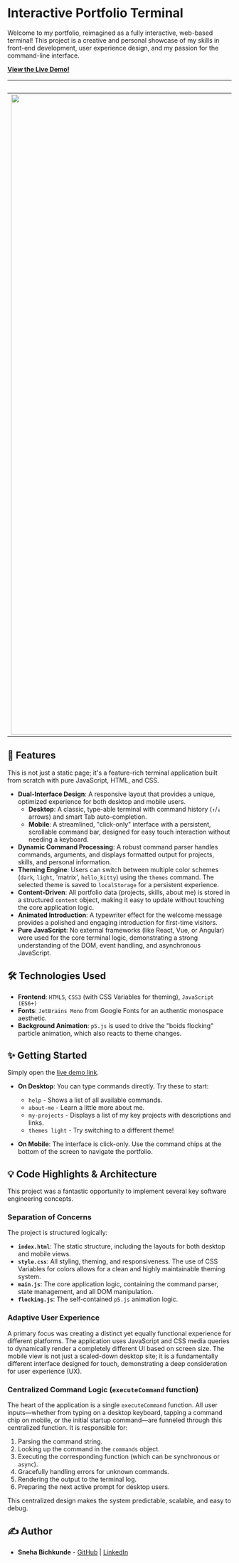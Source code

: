 # Interactive Portfolio Terminal

Welcome to my portfolio, reimagined as a fully interactive, web-based terminal! This project is a creative and personal showcase of my skills in front-end development, user experience design, and my passion for the command-line interface.

**[View the Live Demo!](https://snehabichkunde.github.io/Portfolio_Terminal/)**

| Desktop View (Dark Theme) | Desktop View (Matrix Theme) | Mobile "Click-Only" UI |
| :-----------------------: | :---------------------------: | :--------------------: |
| <img width="1440" alt="Desktop Dark Theme" src="https://github.com/user-attachments/assets/97a5bc27-cd5b-4815-a432-04ff9bd9bd23" /> | <img width="1435" alt="Desktop Matrix Theme" src="https://github.com/user-attachments/assets/eda2cb74-197f-4df4-b20f-1b220e0eca2e" /> | <img width="400" alt="Mobile UI Screenshot" src="https://github.com/user-attachments/assets/788aac87-8b57-4930-856d-61e2829f165c" /> |

## 🚀 Features

This is not just a static page; it's a feature-rich terminal application built from scratch with pure JavaScript, HTML, and CSS.

*   **Dual-Interface Design**: A responsive layout that provides a unique, optimized experience for both desktop and mobile users.
    *   **Desktop**: A classic, type-able terminal with command history (`↑`/`↓` arrows) and smart Tab auto-completion.
    *   **Mobile**: A streamlined, "click-only" interface with a persistent, scrollable command bar, designed for easy touch interaction without needing a keyboard.
*   **Dynamic Command Processing**: A robust command parser handles commands, arguments, and displays formatted output for projects, skills, and personal information.
*   **Theming Engine**: Users can switch between multiple color schemes (`dark`, `light`, 'matrix', `hello_kitty`) using the `themes` command. The selected theme is saved to `localStorage` for a persistent experience.
*   **Content-Driven**: All portfolio data (projects, skills, about me) is stored in a structured `content` object, making it easy to update without touching the core application logic.
*   **Animated Introduction**: A typewriter effect for the welcome message provides a polished and engaging introduction for first-time visitors.
*   **Pure JavaScript**: No external frameworks (like React, Vue, or Angular) were used for the core terminal logic, demonstrating a strong understanding of the DOM, event handling, and asynchronous JavaScript.

## 🛠️ Technologies Used

*   **Frontend**: `HTML5`, `CSS3` (with CSS Variables for theming), `JavaScript (ES6+)`
*   **Fonts**: `JetBrains Mono` from Google Fonts for an authentic monospace aesthetic.
*   **Background Animation**: `p5.js` is used to drive the "boids flocking" particle animation, which also reacts to theme changes.

## ✨ Getting Started

Simply open the [live demo link](https://snehabichkunde.github.io/Portfolio_Terminal/).

*   **On Desktop**: You can type commands directly. Try these to start:
    *   `help` - Shows a list of all available commands.
    *   `about-me` - Learn a little more about me.
    *   `my-projects` - Displays a list of my key projects with descriptions and links.
    *   `themes light` - Try switching to a different theme!

*   **On Mobile**: The interface is click-only. Use the command chips at the bottom of the screen to navigate the portfolio.

## 💡 Code Highlights & Architecture

This project was a fantastic opportunity to implement several key software engineering concepts.

### Separation of Concerns
The project is structured logically:
- **`index.html`**: The static structure, including the layouts for both desktop and mobile views.
- **`style.css`**: All styling, theming, and responsiveness. The use of CSS Variables for colors allows for a clean and highly maintainable theming system.
- **`main.js`**: The core application logic, containing the command parser, state management, and all DOM manipulation.
- **`flocking.js`**: The self-contained `p5.js` animation logic.

### Adaptive User Experience
A primary focus was creating a distinct yet equally functional experience for different platforms. The application uses JavaScript and CSS media queries to dynamically render a completely different UI based on screen size. The mobile view is not just a scaled-down desktop site; it is a fundamentally different interface designed for touch, demonstrating a deep consideration for user experience (UX).

### Centralized Command Logic (`executeCommand` function)
The heart of the application is a single `executeCommand` function. All user inputs—whether from typing on a desktop keyboard, tapping a command chip on mobile, or the initial startup command—are funneled through this centralized function. It is responsible for:
1.  Parsing the command string.
2.  Looking up the command in the `commands` object.
3.  Executing the corresponding function (which can be synchronous or `async`).
4.  Gracefully handling errors for unknown commands.
5.  Rendering the output to the terminal log.
6.  Preparing the next active prompt for desktop users.

This centralized design makes the system predictable, scalable, and easy to debug.

## ✍️ Author

*   **Sneha Bichkunde** - [GitHub](https://github.com/snehabichkunde) | [LinkedIn](https://www.linkedin.com/in/sneha-bichkunde-aba203269/)